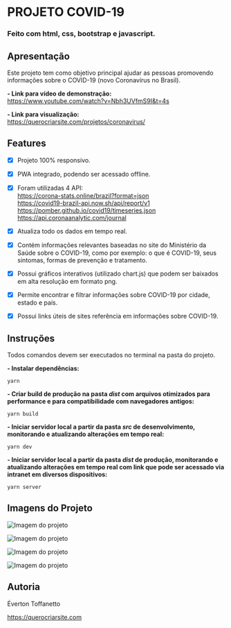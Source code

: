 # PROJETO COVID-19

### Feito com html, css, bootstrap e javascript.

## Apresentação

Este projeto tem como objetivo principal ajudar as pessoas promovendo informações sobre o COVID-19 (novo Coronavírus no Brasil).

<b>- Link para vídeo de demonstração:</b> <br>
https://www.youtube.com/watch?v=Nbh3UVfmS9I&t=4s

<b>- Link para visualização:</b> <br>
https://querocriarsite.com/projetos/coronavirus/ 

## Features

- [x] Projeto 100% responsivo.

- [x] PWA integrado, podendo ser acessado offline.

- [x] Foram utilizadas 4 API: <br>
https://corona-stats.online/brazil?format=json <br>
https://covid19-brazil-api.now.sh/api/report/v1 <br>
https://pomber.github.io/covid19/timeseries.json <br>
https://api.coronaanalytic.com/journal <br>

- [x] Atualiza todo os dados em tempo real.

- [x] Contém informações relevantes baseadas no site do Ministério da Saúde sobre o COVID-19, como por exemplo: o que é COVID-19, seus sintomas, formas de prevenção e tratamento.

- [x] Possui gráficos interativos (utilizado chart.js) que podem ser baixados em alta resolução em formato png.

- [x] Permite encontrar e filtrar informações sobre COVID-19 por cidade, estado e país.

- [x] Possui links úteis de sites referência em informações sobre COVID-19.

## Instruções

Todos comandos devem ser executados no terminal na pasta do projeto.

<b>- Instalar dependências:</b>

```
yarn
```

<b>- Criar build de produção na pasta *dist* com arquivos otimizados para performance e para compatibilidade com navegadores antigos:</b>

```
yarn build
```

<b>- Iniciar servidor local a partir da pasta *src* de desenvolvimento, monitorando e atualizando alterações em tempo real:</b>

```
yarn dev
```

<b>- Iniciar servidor local a partir da pasta *dist* de  produção, monitorando e atualizando alterações em tempo real com link que pode ser acessado via intranet em diversos dispositivos:</b>

``` yarn server ```

## Imagens do Projeto

![Imagem do projeto](https://github.com/querocriarsite/coronavirus/blob/master/screenshot/Screenshot1.jpg)

![Imagem do projeto](https://github.com/querocriarsite/coronavirus/blob/master/screenshot/Screenshot2.jpg)

![Imagem do projeto](https://github.com/querocriarsite/coronavirus/blob/master/screenshot/Screenshot3.jpg)

![Imagem do projeto](https://github.com/querocriarsite/coronavirus/blob/master/screenshot/Screenshot4.jpg)

## Autoria

Éverton Toffanetto

https://querocriarsite.com